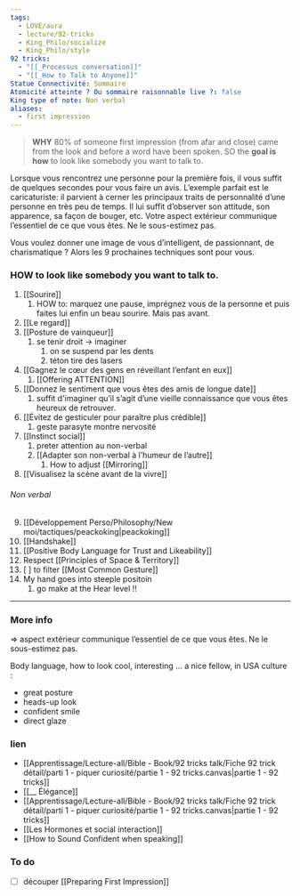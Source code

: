 ```yaml
---
tags:
  - LOVE/aura
  - lecture/92-tricks
  - King_Philo/socialize
  - King_Philo/style
92 tricks:
  - "[[_Processus conversation]]"
  - "[[_How to Talk to Anyone]]"
Statue Connectivité: Sommaire
Atomicité atteinte ? Ou sommaire raisonnable live ?: false
King type of note: Non verbal
aliases:
  - first impression
---
```

> **WHY** 80% of someone first impression (from afar and close) came from the look and before a word have been spoken. 
> SO the **goal is how** to look like somebody you want to talk to. 


Lorsque vous rencontrez une personne pour la première fois, il vous suffit de quelques secondes pour vous faire un avis. L’exemple parfait est le caricaturiste\: il parvient à cerner les principaux traits de personnalité d’une personne en très peu de temps. Il lui suffit d’observer son attitude, son apparence, sa façon de bouger, etc. Votre aspect extérieur communique l’essentiel de ce que vous êtes. Ne le sous-estimez pas.

Vous voulez donner une image de vous d’intelligent, de passionnant, de charismatique ? Alors les 9 prochaines techniques sont pour vous.


### HOW  to look like somebody you want to talk to. 

1. [[Sourire]]
	1. HOW to: marquez une pause, imprégnez vous de la personne et puis faites lui enfin un beau sourire. Mais pas avant.
2. [[Le regard]]
3. [[Posture de vainqueur]]
	1. se tenir droit -> imaginer 
		1. on se suspend par les dents
		2. téton tire des lasers
4. [[Gagnez le cœur des gens en réveillant l’enfant en eux]]
	1. [[Offering ATTENTION]]
5. [[Donnez le sentiment que vous êtes des amis de longue date]]
	1. suffit d'imaginer qu’il s’agit d’une vieille connaissance que vous êtes heureux de retrouver.
6. [[Évitez de gesticuler pour paraître plus crédible]]
	1. geste parasyte montre nervosité
7. [[Instinct social]]
	1. preter attention au non-verbal
	2.  [[Adapter son non-verbal à l’humeur de l’autre]]
		1. How to adjust [[Mirroring]]
8. [[Visualisez la scène avant de la vivre]]


###### Non verbal
9. [[Développement Perso/Philosophy/New moi/tactiques/peackoking|peackoking]]
10. [[Handshake]]
11. [[Positive Body Language for Trust and Likeability]]
12. Respect [[Principles of Space & Territory]]
13. [ ] to filter [[Most Common Gesture]]
14. My hand goes into steeple positoin
	1. go make at the Hear level !!

---
### More info 
=> aspect extérieur communique l’essentiel de ce que vous êtes. Ne le sous-estimez pas.


Body language, how to look cool, interesting ... a nice fellow, in USA culture : 
- great posture
- heads-up look
- confident smile
- direct glaze



### lien
- [[Apprentissage/Lecture-all/Bible - Book/92 tricks talk/Fiche 92 trick détail/parti 1 - piquer curiosité/partie 1 - 92 tricks.canvas|partie 1 - 92 tricks]]
- [[__ Élégance]]
- [[Apprentissage/Lecture-all/Bible - Book/92 tricks talk/Fiche 92 trick détail/parti 1 - piquer curiosité/partie 1 - 92 tricks.canvas|partie 1 - 92 tricks]]
- [[Les Hormones et social interaction]]
- [[How to Sound Confident when speaking]]


### To do
- [ ] découper [[Preparing First Impression]]